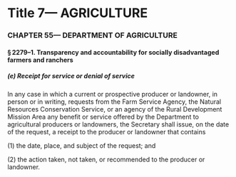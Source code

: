 
# Title 7— AGRICULTURE
### CHAPTER 55— DEPARTMENT OF AGRICULTURE
#### § 2279–1. Transparency and accountability for socially disadvantaged farmers and ranchers
##### (e) Receipt for service or denial of service

In any case in which a current or prospective producer or landowner, in person or in writing, requests from the Farm Service Agency, the Natural Resources Conservation Service, or an agency of the Rural Development Mission Area any benefit or service offered by the Department to agricultural producers or landowners, the Secretary shall issue, on the date of the request, a receipt to the producer or landowner that contains

(1) the date, place, and subject of the request; and

(2) the action taken, not taken, or recommended to the producer or landowner.
